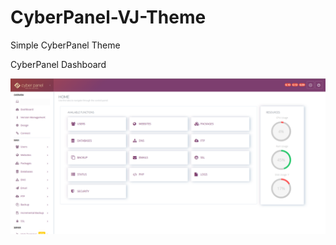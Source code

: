 # CyberPanel-VJ-Theme
Simple CyberPanel Theme

CyberPanel Dashboard

![CyberPanel Dashboard](CyberPanel-VJ-Theme.png)
